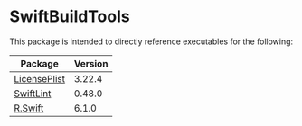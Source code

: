 # SwiftBuildTools

This package is intended to directly reference executables for the following:

| Package  | Version |
| ------------- | ------------- |
| [LicensePlist](https://github.com/mono0926/LicensePlist) | 3.22.4 |
| [SwiftLint](https://github.com/realm/SwiftLint) | 0.48.0 |
| [R.Swift](https://github.com/mac-cain13/R.swift) | 6.1.0 |
